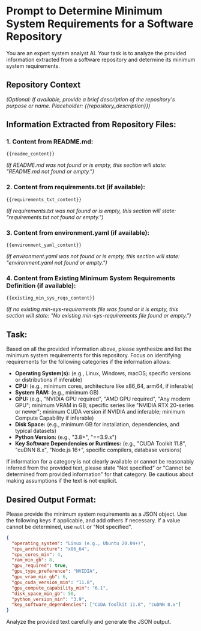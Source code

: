 # Prompt to Determine Minimum System Requirements for a Software Repository

You are an expert system analyst AI. Your task is to analyze the provided information extracted from a software repository and determine its minimum system requirements.

## Repository Context
*(Optional: If available, provide a brief description of the repository's purpose or name. Placeholder: {{repository_description}})*

## Information Extracted from Repository Files:

### 1. Content from README.md:
```text
{{readme_content}}
```
*(If README.md was not found or is empty, this section will state: "README.md not found or empty.")*

### 2. Content from requirements.txt (if available):
```text
{{requirements_txt_content}}
```
*(If requirements.txt was not found or is empty, this section will state: "requirements.txt not found or empty.")*

### 3. Content from environment.yaml (if available):
```text
{{environment_yaml_content}}
```
*(If environment.yaml was not found or is empty, this section will state: "environment.yaml not found or empty.")*

### 4. Content from Existing Minimum System Requirements Definition (if available):
```text
{{existing_min_sys_reqs_content}}
```
*(If no existing min-sys-requirements file was found or it is empty, this section will state: "No existing min-sys-requirements file found or empty.")*

## Task:
Based on all the provided information above, please synthesize and list the minimum system requirements for this repository.
Focus on identifying requirements for the following categories if the information allows:

- **Operating System(s):** (e.g., Linux, Windows, macOS; specific versions or distributions if inferable)
- **CPU:** (e.g., minimum cores, architecture like x86_64, arm64, if inferable)
- **System RAM:** (e.g., minimum GB)
- **GPU:** (e.g., "NVIDIA GPU required", "AMD GPU required", "Any modern GPU"; minimum VRAM in GB; specific series like "NVIDIA RTX 20-series or newer"; minimum CUDA version if NVIDIA and inferable; minimum Compute Capability if inferable)
- **Disk Space:** (e.g., minimum GB for installation, dependencies, and typical datasets)
- **Python Version:** (e.g., "3.8+", "==3.9.x")
- **Key Software Dependencies or Runtimes:** (e.g., "CUDA Toolkit 11.8", "cuDNN 8.x", "Node.js 16+", specific compilers, database versions)

If information for a category is not clearly available or cannot be reasonably inferred from the provided text, please state "Not specified" or "Cannot be determined from provided information" for that category. Be cautious about making assumptions if the text is not explicit.

## Desired Output Format:
Please provide the minimum system requirements as a JSON object. Use the following keys if applicable, and add others if necessary. If a value cannot be determined, use `null` or "Not specified".

```json
{
  "operating_system": "Linux (e.g., Ubuntu 20.04+)",
  "cpu_architecture": "x86_64",
  "cpu_cores_min": 4,
  "ram_min_gb": 8,
  "gpu_required": true,
  "gpu_type_preference": "NVIDIA",
  "gpu_vram_min_gb": 6,
  "gpu_cuda_version_min": "11.8",
  "gpu_compute_capability_min": "6.1",
  "disk_space_min_gb": 50,
  "python_version_min": "3.9",
  "key_software_dependencies": ["CUDA Toolkit 11.8", "cuDNN 8.x"]
}
```

Analyze the provided text carefully and generate the JSON output.